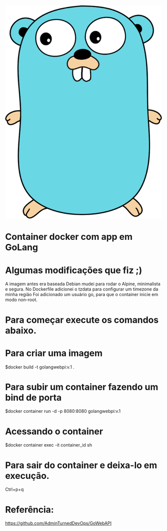 
![](golang.png)

# Container docker com app em GoLang

# Algumas modificações que fiz ;)

A imagem antes era baseada Debian mudei para rodar o Alpine, minimalista e segura.
No Dockerfile adicionei o tzdata para configurar um timezone da minha região
Foi adicionado um usuário go, para que o container inicie em modo non-root.


# Para começar execute os comandos abaixo.

# Para criar uma imagem
$docker build -t golangwebpi:v.1 .

# Para subir um container fazendo um bind de porta
$docker container run -d -p 8080:8080 golangwebpi:v.1

# Acessando o container 
$docker container exec -it container_id sh

# Para sair do container e deixa-lo em execução.

Ctrl+p+q

# Referência:

https://github.com/AdminTurnedDevOps/GoWebAPI
